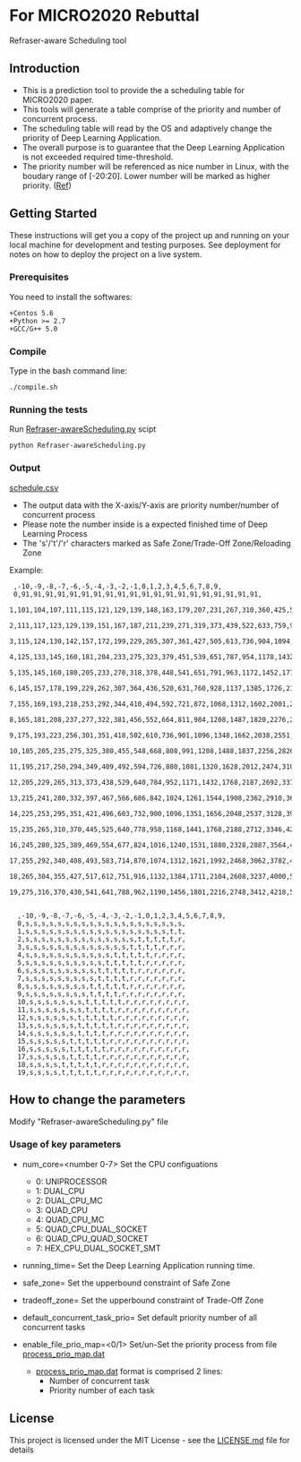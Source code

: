 # For MICRO2020 Rebuttal

Refraser-aware Scheduling tool

## Introduction
* This is a prediction tool to provide the a scheduling table for MICRO2020 paper.
* This tools will generate a table comprise of the priority and number of concurrent process.
* The scheduling table will read by the OS and adaptively change the priority of Deep Learning Application.
* The overall purpose is to guarantee that the Deep Learning Application is not exceeded required time-threshold.
* The priority number will be referenced as nice number in Linux, with the boudary range of [-20:20]. Lower number will be marked as higher priority. ([Ref](https://www.kernel.org/doc/html/latest/scheduler/sched-nice-design.html))


## Getting Started

These instructions will get you a copy of the project up and running on your local machine for development and testing purposes. See deployment for notes on how to deploy the project on a live system.

### Prerequisites

You need to install the softwares:
```
+Centos 5.6
+Python >= 2.7
+GCC/G++ 5.0
```

### Compile
Type in the bash command line:

```
./compile.sh
```

### Running the tests

Run [Refraser-awareScheduling.py](Refraser-awareScheduling.py) scipt

```
python Refraser-awareScheduling.py
```

### Output
[schedule.csv](schedule.csv)        
* The output data with the X-axis/Y-axis are priority number/number of concurrent process
* Please note the number inside is a expected finished time of Deep Learning Process
* The 's'/'t'/'r' characters marked as Safe Zone/Trade-Off Zone/Reloading Zone 

Example:
```
 ,-10,-9,-8,-7,-6,-5,-4,-3,-2,-1,0,1,2,3,4,5,6,7,8,9,
 0,91,91,91,91,91,91,91,91,91,91,91,91,91,91,91,91,91,91,91,91,
 1,101,104,107,111,115,121,129,139,148,163,179,207,231,267,310,360,425,510,617,749,
 2,111,117,123,129,139,151,167,187,211,239,271,319,373,439,522,633,759,935,1145,1412,
 3,115,124,130,142,157,172,199,229,265,307,361,427,505,613,736,904,1094,1362,1676,2084,
 4,125,133,145,160,181,204,233,275,323,379,451,539,651,787,954,1178,1432,1790,2212,2756,
 5,135,145,160,180,205,233,270,318,378,448,541,651,791,963,1172,1452,1770,2218,2748,3428,
 6,145,157,178,199,229,262,307,364,436,520,631,760,928,1137,1385,1726,2106,2642,3281,4097,
 7,155,169,193,218,253,292,344,410,494,592,721,872,1068,1312,1602,2001,2444,3070,3816,4769,
 8,165,181,208,237,277,322,381,456,552,664,811,984,1208,1487,1820,2276,2782,3498,4351,5441,
 9,175,193,223,256,301,351,418,502,610,736,901,1096,1348,1662,2038,2551,3120,3926,4886,6113,
 10,185,205,235,275,325,380,455,548,668,808,991,1208,1488,1837,2256,2826,3458,4354,5421,6785,
 11,195,217,250,294,349,409,492,594,726,880,1081,1320,1628,2012,2474,3101,3796,4782,5956,7457,
 12,205,229,265,313,373,438,529,640,784,952,1171,1432,1768,2187,2692,3376,4134,5210,6491,8129,
 13,215,241,280,332,397,467,566,686,842,1024,1261,1544,1908,2362,2910,3651,4472,5638,7026,8801,
 14,225,253,295,351,421,496,603,732,900,1096,1351,1656,2048,2537,3128,3926,4810,6066,7561,9473,
 15,235,265,310,370,445,525,640,778,958,1168,1441,1768,2188,2712,3346,4201,5148,6494,8096,10145,
 16,245,280,325,389,469,554,677,824,1016,1240,1531,1880,2328,2887,3564,4476,5487,6922,8631,10817,
 17,255,292,340,408,493,583,714,870,1074,1312,1621,1992,2468,3062,3782,4751,5826,7350,9166,11489,
 18,265,304,355,427,517,612,751,916,1132,1384,1711,2104,2608,3237,4000,5026,6165,7778,9701,12161,
 19,275,316,370,430,541,641,788,962,1190,1456,1801,2216,2748,3412,4218,5301,6504,8206,10236,12833,


  ,-10,-9,-8,-7,-6,-5,-4,-3,-2,-1,0,1,2,3,4,5,6,7,8,9,
  0,s,s,s,s,s,s,s,s,s,s,s,s,s,s,s,s,s,s,s,s,
  1,s,s,s,s,s,s,s,s,s,s,s,s,s,s,s,s,s,s,t,t,
  2,s,s,s,s,s,s,s,s,s,s,s,s,s,s,t,t,t,t,t,r,
  3,s,s,s,s,s,s,s,s,s,s,s,s,s,t,t,t,t,r,r,r,
  4,s,s,s,s,s,s,s,s,s,s,s,t,t,t,t,t,r,r,r,r,
  5,s,s,s,s,s,s,s,s,s,s,t,t,t,t,t,r,r,r,r,r,
  6,s,s,s,s,s,s,s,s,s,t,t,t,t,t,r,r,r,r,r,r,
  7,s,s,s,s,s,s,s,s,s,t,t,t,t,r,r,r,r,r,r,r,
  8,s,s,s,s,s,s,s,s,t,t,t,t,t,r,r,r,r,r,r,r,
  9,s,s,s,s,s,s,s,s,t,t,t,t,r,r,r,r,r,r,r,r,
  10,s,s,s,s,s,s,s,t,t,t,t,t,r,r,r,r,r,r,r,r,
  11,s,s,s,s,s,s,s,t,t,t,t,r,r,r,r,r,r,r,r,r,
  12,s,s,s,s,s,s,t,t,t,t,t,r,r,r,r,r,r,r,r,r,
  13,s,s,s,s,s,s,t,t,t,t,t,r,r,r,r,r,r,r,r,r,
  14,s,s,s,s,s,s,t,t,t,t,r,r,r,r,r,r,r,r,r,r,
  15,s,s,s,s,s,t,t,t,t,t,r,r,r,r,r,r,r,r,r,r,
  16,s,s,s,s,s,t,t,t,t,t,r,r,r,r,r,r,r,r,r,r,
  17,s,s,s,s,s,t,t,t,t,r,r,r,r,r,r,r,r,r,r,r,
  18,s,s,s,s,t,t,t,t,t,r,r,r,r,r,r,r,r,r,r,r,
  19,s,s,s,s,t,t,t,t,t,r,r,r,r,r,r,r,r,r,r,r,
```

## How to change the parameters

Modify "Refraser-awareScheduling.py" file

### Usage of key parameters 
* num_core=<number 0-7>          Set the CPU configuations
  * 0: UNIPROCESSOR
  * 1: DUAL_CPU
  * 2: DUAL_CPU_MC
  * 3: QUAD_CPU
  * 4: QUAD_CPU_MC
  * 5: QUAD_CPU_DUAL_SOCKET
  * 6: QUAD_CPU_QUAD_SOCKET
  * 7: HEX_CPU_DUAL_SOCKET_SMT

* running_time=<time in ns>      Set the Deep Learning Application running time.

* safe_zone=<time in ns>         Set the upperbound constraint of Safe Zone

* tradeoff_zone=<time in ns>     Set the upperbound constraint of Trade-Off Zone

* default_concurrent_task_prio=<priority number>         Set default priority number of all concurrent tasks

* enable_file_prio_map=<0/1>     Set/un-Set the priority process from file [process_prio_map.dat](process_prio_map.dat)
  * [process_prio_map.dat](process_prio_map.dat) format is comprised 2 lines:
    - Number of concurrent task
    - Priority number of each task
            


## License

This project is licensed under the MIT License - see the [LICENSE.md](LICENSE.md) file for details

